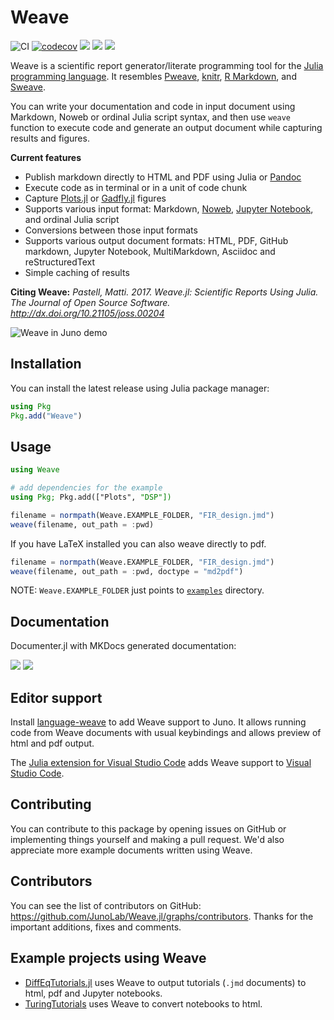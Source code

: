 # Weave

![CI](https://github.com/JunoLab/Weave.jl/workflows/CI/badge.svg)
[![codecov](https://codecov.io/gh/JunoLab/Weave.jl/branch/master/graph/badge.svg)](https://codecov.io/gh/JunoLab/Weave.jl)
[![](https://img.shields.io/badge/docs-stable-blue.svg)](http://weavejl.mpastell.com/stable/)
[![](https://img.shields.io/badge/docs-dev-blue.svg)](http://weavejl.mpastell.com/dev/)
[![](http://joss.theoj.org/papers/10.21105/joss.00204/status.svg)](http://dx.doi.org/10.21105/joss.00204)

Weave is a scientific report generator/literate programming tool for the [Julia programming language](https://julialang.org/).
It resembles
[Pweave](http://mpastell.com/pweave),
[knitr](https://yihui.org/knitr/),
[R Markdown](https://rmarkdown.rstudio.com/),
and [Sweave](https://stat.ethz.ch/R-manual/R-patched/library/utils/doc/Sweave.pdf).

You can write your documentation and code in input document using Markdown, Noweb or ordinal Julia script syntax,
and then use `weave` function to execute code and generate an output document while capturing results and figures.

**Current features**

- Publish markdown directly to HTML and PDF using Julia or [Pandoc](https://pandoc.org/MANUAL.html)
- Execute code as in terminal or in a unit of code chunk
- Capture [Plots.jl](https://github.com/JuliaPlots/Plots.jl) or [Gadfly.jl](https://github.com/GiovineItalia/Gadfly.jl) figures
- Supports various input format: Markdown, [Noweb](https://www.cs.tufts.edu/~nr/noweb/), [Jupyter Notebook](https://jupyter.org/), and ordinal Julia script
- Conversions between those input formats
- Supports various output document formats: HTML, PDF, GitHub markdown, Jupyter Notebook, MultiMarkdown, Asciidoc and reStructuredText
- Simple caching of results

**Citing Weave:** *Pastell, Matti. 2017. Weave.jl: Scientific Reports Using Julia. The Journal of Open Source Software. http://dx.doi.org/10.21105/joss.00204*

![Weave in Juno demo](https://user-images.githubusercontent.com/40514306/76081328-32f41900-5fec-11ea-958a-375f77f642a2.png)


## Installation

You can install the latest release using Julia package manager:

```julia
using Pkg
Pkg.add("Weave")
```


## Usage

```julia
using Weave

# add dependencies for the example
using Pkg; Pkg.add(["Plots", "DSP"])

filename = normpath(Weave.EXAMPLE_FOLDER, "FIR_design.jmd")
weave(filename, out_path = :pwd)
```

If you have LaTeX installed you can also weave directly to pdf.

```julia
filename = normpath(Weave.EXAMPLE_FOLDER, "FIR_design.jmd")
weave(filename, out_path = :pwd, doctype = "md2pdf")
```

NOTE: `Weave.EXAMPLE_FOLDER` just points to [`examples`](./examples) directory.


## Documentation

Documenter.jl with MKDocs generated documentation:

[![](https://img.shields.io/badge/docs-stable-blue.svg)](http://weavejl.mpastell.com/stable/)
[![](https://img.shields.io/badge/docs-dev-blue.svg)](http://weavejl.mpastell.com/dev/)


## Editor support

Install [language-weave](https://atom.io/packages/language-weave) to add Weave support to Juno.
It allows running code from Weave documents with usual keybindings and allows preview of
html and pdf output.

The [Julia extension for Visual Studio Code](https://www.julia-vscode.org/)
adds Weave support to [Visual Studio Code](https://code.visualstudio.com/).


## Contributing

You can contribute to this package by opening issues on GitHub or implementing things yourself and making a pull request.
We'd also appreciate more example documents written using Weave.


## Contributors

You can see the list of contributors on GitHub: https://github.com/JunoLab/Weave.jl/graphs/contributors.
Thanks for the important additions, fixes and comments.


## Example projects using Weave

- [DiffEqTutorials.jl](https://github.com/JuliaDiffEq/DiffEqTutorials.jl) uses Weave to output tutorials (`.jmd` documents) to html, pdf and Jupyter notebooks.
- [TuringTutorials](https://github.com/TuringLang/TuringTutorials) uses Weave to convert notebooks to html.
